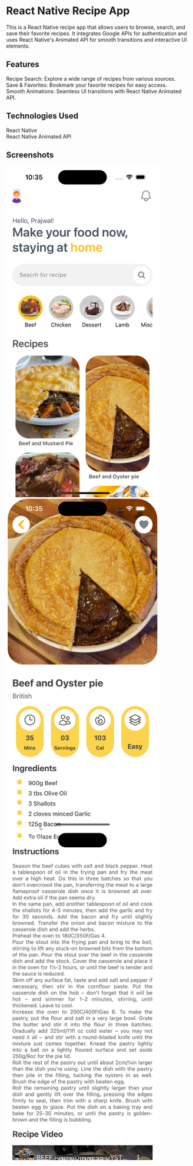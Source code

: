 # React Native Recipe App 

This is a React Native recipe app that allows users to browse, search, and save their favorite recipes. It integrates Google APIs for authentication and uses React Native's Animated API for smooth transitions and interactive UI elements.


## Features

Recipe Search: Explore a wide range of recipes from various sources. <br/>
Save & Favorites: Bookmark your favorite recipes for easy access. <br/>
Smooth Animations: Seamless UI transitions with React Native Animated API. <br/>

## Technologies Used

React Native <br/>
React Native Animated API <br/>

## Screenshots
<div style="display: flex; flex-wrap: wrap;">
  <img src="/assets/images/1.png" style="height:900px;">
  <img src="/assets/images/2.png" style="height:900px;">
  <img src="/assets/images/3.png" style="height:900px;">
</div>

  
